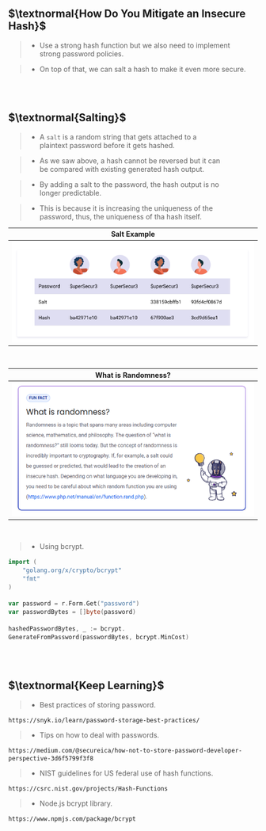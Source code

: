 ## $\textnormal{How Do You Mitigate an Insecure Hash}$

> - Use a strong hash function but we also need to implement <br />
    strong password policies.

> - On top of that, we can salt a hash to make it even more secure.

<br />
<br />



## $\textnormal{Salting}$

> - A `salt` is a random string that gets attached to a <br />
    plaintext password before it gets hashed.

> - As we saw above, a hash cannot be reversed but it can <br />
    be compared with existing generated hash output.

> - By adding a salt to the password, the hash output is no <br />
    longer predictable.

> - This is because it is increasing the uniqueness of the <br />
    password, thus, the uniqueness of tha hash itself.

| Salt Example |
| ------------ |
| ![salt-example](./images/07-salt.png) |

<br />

| What is Randomness? |
| ------------------- |
| ![randomness](./images/08-randomness.png) |

<br />

> - Using bcrypt.

```go
import (
    "golang.org/x/crypto/bcrypt"
    "fmt"
)

var password = r.Form.Get("password")
var passwordBytes = []byte(password)

hashedPasswordBytes, _ := bcrypt.
GenerateFromPassword(passwordBytes, bcrypt.MinCost)
```

<br />
<br />



## $\textnormal{Keep Learning}$

> - Best practices of storing password.

```plaintext
https://snyk.io/learn/password-storage-best-practices/
```

> - Tips on how to deal with passwords.

```plaintext
https://medium.com/@secureica/how-not-to-store-password-developer-perspective-3d6f5799f3f8
```

> - NIST guidelines for US federal use of hash functions.

```plaintext
https://csrc.nist.gov/projects/Hash-Functions
```

> - Node.js bcrypt library.

```plaintext
https://www.npmjs.com/package/bcrypt
```
